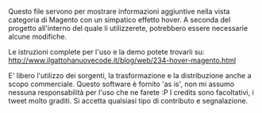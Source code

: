Questo file servono per mostrare informazioni aggiuntive nella vista categoria di Magento con un simpatico effetto hover.
A seconda del progetto all'interno del quale li utilizzerete, potrebbero essere necessarie alcune modifiche. 

Le istruzioni complete per l'uso e la demo potete trovarli su:
http://www.ilgattohanuovecode.it/blog/web/234-hover-magento.html

E' libero l'utilizzo dei sorgenti, la trasformazione e la distribuzione anche a scopo commerciale. 
Questo software è fornito 'as is', non mi assumo nessuna responsabilità per l'uso che ne farete :P
I credits sono facoltativi, i tweet molto graditi. Si accetta qualsiasi tipo di contributo e segnalazione.


